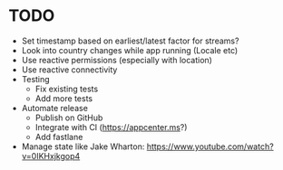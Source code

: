 # TODO

* Set timestamp based on earliest/latest factor for streams?
* Look into country changes while app running (Locale etc)
* Use reactive permissions (especially with location)
* Use reactive connectivity
* Testing
  * Fix existing tests
  * Add more tests
* Automate release
  * Publish on GitHub
  * Integrate with CI (https://appcenter.ms?)
  * Add fastlane
* Manage state like Jake Wharton: https://www.youtube.com/watch?v=0IKHxjkgop4
